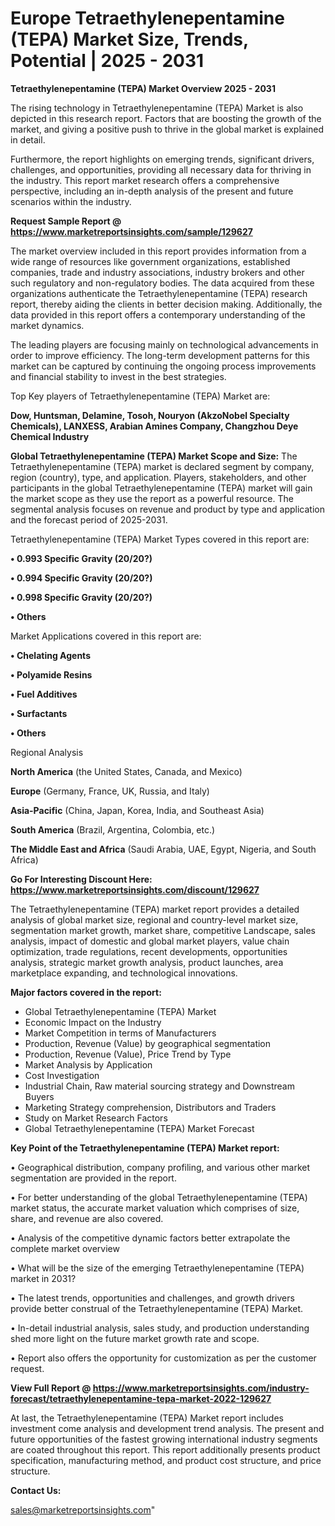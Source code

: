 # Europe Tetraethylenepentamine (TEPA) Market Size, Trends, Potential | 2025 - 2031

<Strong> Tetraethylenepentamine (TEPA) Market Overview 2025 - 2031</strong>

The rising technology in Tetraethylenepentamine (TEPA) Market is also depicted in this research report. Factors that are boosting the growth of the market, and giving a positive push to thrive in the global market is explained in detail.

Furthermore, the report highlights on emerging trends, significant drivers, challenges, and opportunities, providing all necessary data for thriving in the industry. This report market research offers a comprehensive perspective, including an in-depth analysis of the present and future scenarios within the industry.

<strong>Request Sample Report @ <a href=https://www.marketreportsinsights.com/sample/129627>https://www.marketreportsinsights.com/sample/129627</a></strong>

The market overview included in this report provides information from a wide range of resources like government organizations, established companies, trade and industry associations, industry brokers and other such regulatory and non-regulatory bodies. The data acquired from these organizations authenticate the Tetraethylenepentamine (TEPA) research report, thereby aiding the clients in better decision making. Additionally, the data provided in this report offers a contemporary understanding of the market dynamics.

The leading players are focusing mainly on technological advancements in order to improve efficiency. The long-term development patterns for this market can be captured by continuing the ongoing process improvements and financial stability to invest in the best strategies.

Top Key players of Tetraethylenepentamine (TEPA) Market are:

<strong>Dow, Huntsman, Delamine, Tosoh, Nouryon (AkzoNobel Specialty Chemicals), LANXESS, Arabian Amines Company, Changzhou Deye Chemical Industry</strong>

<strong><b>Global Tetraethylenepentamine (TEPA) Market Scope and Size:</b></strong>
The Tetraethylenepentamine (TEPA) market is declared segment by company, region (country), type, and application. Players, stakeholders, and other participants in the global Tetraethylenepentamine (TEPA) market will gain the market scope as they use the report as a powerful resource. The segmental analysis focuses on revenue and product by type and application and the forecast period of 2025-2031.

Tetraethylenepentamine (TEPA) Market Types covered in this report are:

<strong>• 0.993 Specific Gravity (20/20?)

• 0.994 Specific Gravity (20/20?)

• 0.998 Specific Gravity (20/20?)

• Others</strong>

Market Applications covered in this report are:

<strong>• Chelating Agents

• Polyamide Resins

• Fuel Additives

• Surfactants

• Others</strong> 

Regional Analysis

<strong>North America</strong> (the United States, Canada, and Mexico)

<strong>Europe</strong> (Germany, France, UK, Russia, and Italy)

<strong>Asia-Pacific</strong> (China, Japan, Korea, India, and Southeast Asia)

<strong>South America</strong> (Brazil, Argentina, Colombia, etc.)

<strong>The Middle East and Africa</strong> (Saudi Arabia, UAE, Egypt, Nigeria, and South Africa)

<strong>Go For Interesting Discount Here: <a href=https://www.marketreportsinsights.com/discount/129627>https://www.marketreportsinsights.com/discount/129627</a></strong>

The Tetraethylenepentamine (TEPA) market report provides a detailed analysis of global market size, regional and country-level market size, segmentation market growth, market share, competitive Landscape, sales analysis, impact of domestic and global market players, value chain optimization, trade regulations, recent developments, opportunities analysis, strategic market growth analysis, product launches, area marketplace expanding, and technological innovations.

<strong><b>Major factors covered in the report:</b></strong>
<ul>
  <li>Global Tetraethylenepentamine (TEPA) Market </li>
  <li>Economic Impact on the Industry</li>
  <li>Market Competition in terms of Manufacturers</li>
  <li>Production, Revenue (Value) by geographical segmentation</li>
  <li>Production, Revenue (Value), Price Trend by Type</li>
  <li>Market Analysis by Application</li>
  <li>Cost Investigation</li>
  <li>Industrial Chain, Raw material sourcing strategy and Downstream Buyers</li>
  <li>Marketing Strategy comprehension, Distributors and Traders</li>
  <li>Study on Market Research Factors</li>
  <li>Global Tetraethylenepentamine (TEPA) Market Forecast</li>
</ul>

<strong><b>Key Point of the Tetraethylenepentamine (TEPA) Market report:</b></strong>

• Geographical distribution, company profiling, and various other market segmentation are provided in the report.

• For better understanding of the global Tetraethylenepentamine (TEPA) market status, the accurate market valuation which comprises of size, share, and revenue are also covered.

• Analysis of the competitive dynamic factors better extrapolate the complete market overview

• What will be the size of the emerging Tetraethylenepentamine (TEPA) market in 2031?

• The latest trends, opportunities and challenges, and growth drivers provide better construal of the Tetraethylenepentamine (TEPA) Market.

• In-detail industrial analysis, sales study, and production understanding shed more light on the future market growth rate and scope.

• Report also offers the opportunity for customization as per the customer request.

<strong><b>View Full Report @ <a href=https://www.marketreportsinsights.com/industry-forecast/tetraethylenepentamine-tepa-market-2022-129627>https://www.marketreportsinsights.com/industry-forecast/tetraethylenepentamine-tepa-market-2022-129627</a></b></strong>


At last, the Tetraethylenepentamine (TEPA) Market report includes investment come analysis and development trend analysis. The present and future opportunities of the fastest growing international industry segments are coated throughout this report. This report additionally presents product specification, manufacturing method, and product cost structure, and price structure.

<strong>Contact Us:</strong>

sales@marketreportsinsights.com"
